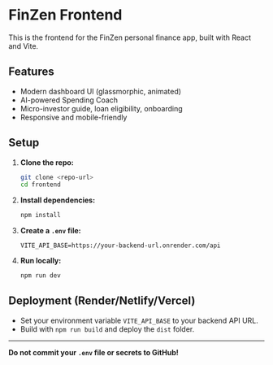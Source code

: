 # FinZen Frontend

This is the frontend for the FinZen personal finance app, built with React and Vite.

## Features
- Modern dashboard UI (glassmorphic, animated)
- AI-powered Spending Coach
- Micro-investor guide, loan eligibility, onboarding
- Responsive and mobile-friendly

## Setup
1. **Clone the repo:**
   ```bash
   git clone <repo-url>
   cd frontend
   ```
2. **Install dependencies:**
   ```bash
   npm install
   ```
3. **Create a `.env` file:**
   ```env
   VITE_API_BASE=https://your-backend-url.onrender.com/api
   ```
4. **Run locally:**
   ```bash
   npm run dev
   ```

## Deployment (Render/Netlify/Vercel)
- Set your environment variable `VITE_API_BASE` to your backend API URL.
- Build with `npm run build` and deploy the `dist` folder.

---
**Do not commit your `.env` file or secrets to GitHub!**
